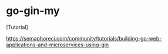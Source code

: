 # go-gin-my

[Tutorial]

https://semaphoreci.com/community/tutorials/building-go-web-applications-and-microservices-using-gin
